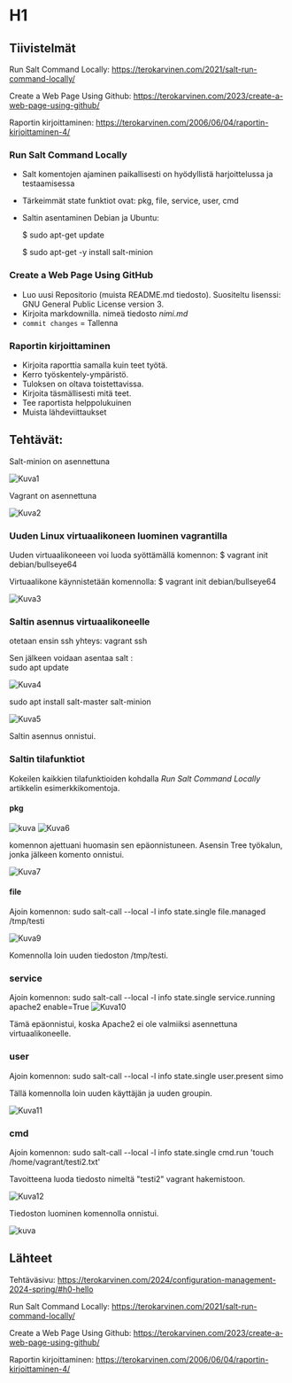 # H1

## Tiivistelmät
Run Salt Command Locally: https://terokarvinen.com/2021/salt-run-command-locally/

Create a Web Page Using Github: https://terokarvinen.com/2023/create-a-web-page-using-github/

Raportin kirjoittaminen: https://terokarvinen.com/2006/06/04/raportin-kirjoittaminen-4/

### Run Salt Command Locally
- Salt komentojen ajaminen paikallisesti on hyödyllistä harjoittelussa ja testaamisessa
- Tärkeimmät state funktiot ovat: pkg, file, service, user, cmd
- Saltin asentaminen Debian ja Ubuntu:

  $ sudo apt-get update

  $ sudo apt-get -y install salt-minion

### Create a Web Page Using GitHub
- Luo uusi Repositorio (muista README.md tiedosto). Suositeltu lisenssi: GNU General Public License version 3.
- Kirjoita markdownilla. nimeä tiedosto *nimi.md*
- `commit changes` = Tallenna

### Raportin kirjoittaminen
- Kirjoita raporttia samalla kuin teet työtä.
- Kerro työskentely-ympäristö.
- Tuloksen on oltava toistettavissa.
- Kirjoita täsmällisesti mitä teet.
- Tee raportista helppolukuinen
- Muista lähdeviittaukset

## Tehtävät:
Salt-minion on asennettuna

![Kuva1](https://github.com/simoheinimaki/palvelinten-hallinta/assets/165195779/2e8f31e4-6976-423d-a08d-9103c56e3a6d)

Vagrant on asennettuna

![Kuva2](https://github.com/simoheinimaki/palvelinten-hallinta/assets/165195779/5abe560c-d559-4475-83ae-47b5afa169cf)

### Uuden Linux virtuaalikoneen luominen vagrantilla
Uuden virtuaalikoneeen voi luoda syöttämällä komennon:  $ vagrant init debian/bullseye64

Virtuaalikone käynnistetään komennolla:  $ vagrant init debian/bullseye64

![Kuva3](https://github.com/simoheinimaki/palvelinten-hallinta/assets/165195779/d88c7182-8263-4e48-b3ce-7bffea380db6)

### Saltin asennus virtuaalikoneelle

otetaan ensin ssh yhteys:  vagrant ssh

Sen jälkeen voidaan asentaa salt :  
  sudo apt update  
  
  ![Kuva4](https://github.com/simoheinimaki/palvelinten-hallinta/assets/165195779/b88d5546-3401-40c3-a9b8-27a9a6caa1d2)

  
  sudo apt install salt-master salt-minion

  ![Kuva5](https://github.com/simoheinimaki/palvelinten-hallinta/assets/165195779/2bbf9a10-b685-4a58-976c-dbd8c1a9bf36)

Saltin asennus onnistui. 

### Saltin tilafunktiot
Kokeilen kaikkien tilafunktioiden kohdalla *Run Salt Command Locally* artikkelin esimerkkikomentoja.
#### pkg
![kuva](https://github.com/simoheinimaki/palvelinten-hallinta/assets/165195779/9e9bbd9a-432d-4f46-a2e8-24f1349a155a)
![Kuva6](https://github.com/simoheinimaki/palvelinten-hallinta/assets/165195779/a9976a81-0bf1-44a4-ac57-d2e1cedcab5f)

komennon ajettuani huomasin sen epäonnistuneen. Asensin Tree työkalun, jonka jälkeen komento onnistui.

![Kuva7](https://github.com/simoheinimaki/palvelinten-hallinta/assets/165195779/e11e8e0d-051c-4a12-99c7-cfdf9a7866a1)

#### file
Ajoin komennon:  sudo salt-call --local -l info state.single file.managed /tmp/testi 

![Kuva9](https://github.com/simoheinimaki/palvelinten-hallinta/assets/165195779/57f6a91b-4593-4e21-874f-0be7e402ec94)

Komennolla loin uuden tiedoston /tmp/testi.

### service

Ajoin komennon:  sudo salt-call --local -l info state.single service.running apache2 enable=True
![Kuva10](https://github.com/simoheinimaki/palvelinten-hallinta/assets/165195779/26ee3910-c374-4348-aed6-2bcebe7d1a5a)

Tämä epäonnistui, koska Apache2 ei ole valmiiksi asennettuna virtuaalikoneelle.

### user

Ajoin komennon:  sudo salt-call --local -l info state.single user.present simo

Tällä komennolla loin uuden käyttäjän ja uuden groupin.

![Kuva11](https://github.com/simoheinimaki/palvelinten-hallinta/assets/165195779/02cd3a99-bf5b-403f-a311-21d68a0ce31c)

### cmd

Ajoin komennon:   sudo salt-call --local -l info state.single cmd.run 'touch /home/vagrant/testi2.txt' 

Tavoitteena luoda tiedosto nimeltä "testi2" vagrant hakemistoon.

![Kuva12](https://github.com/simoheinimaki/palvelinten-hallinta/assets/165195779/bbd5634e-da29-4151-9a9d-749c7ab30e1b)

Tiedoston luominen komennolla onnistui.

![kuva](https://github.com/simoheinimaki/palvelinten-hallinta/assets/165195779/0b52ccfb-e8f7-4806-a72f-bd79c14c4e80)






## Lähteet
Tehtäväsivu: https://terokarvinen.com/2024/configuration-management-2024-spring/#h0-hello

Run Salt Command Locally: https://terokarvinen.com/2021/salt-run-command-locally/

Create a Web Page Using Github: https://terokarvinen.com/2023/create-a-web-page-using-github/

Raportin kirjoittaminen: https://terokarvinen.com/2006/06/04/raportin-kirjoittaminen-4/


